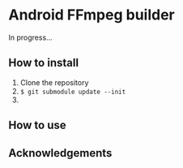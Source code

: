 Android FFmpeg builder
======================

In progress...


How to install
--------------

1. Clone the repository
2. `$ git submodule update --init`
3. 

How to use
----------



Acknowledgements
----------------

